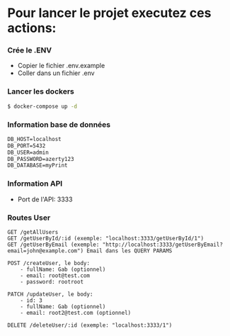 # Pour lancer le projet executez ces actions:

### Crée le .ENV

- Copier le fichier .env.example
- Coller dans un fichier .env

### Lancer les dockers

```bash
$ docker-compose up -d
```

### Information base de données

```md
DB_HOST=localhost
DB_PORT=5432
DB_USER=admin
DB_PASSWORD=azerty123
DB_DATABASE=myPrint
```

### Information API

- Port de l'API: 3333

### Routes User

```
GET /getAllUsers
GET /getUserById/:id (exemple: "localhost:3333/getUserById/1")
GET /getUserByEmail (exemple: "http://localhost:3333/getUserByEmail?email=john@example.com") Email dans les QUERY PARAMS

POST /createUser, le body:
    - fullName: Gab (optionnel)
    - email: root@test.com
    - password: rootroot

PATCH /updateUser, le body:
    - id: 3
    - fullName: Gab (optionnel)
    - email: root2@test.com (optionnel)

DELETE /deleteUser/:id (exemple: "localhost:3333/1")
```
